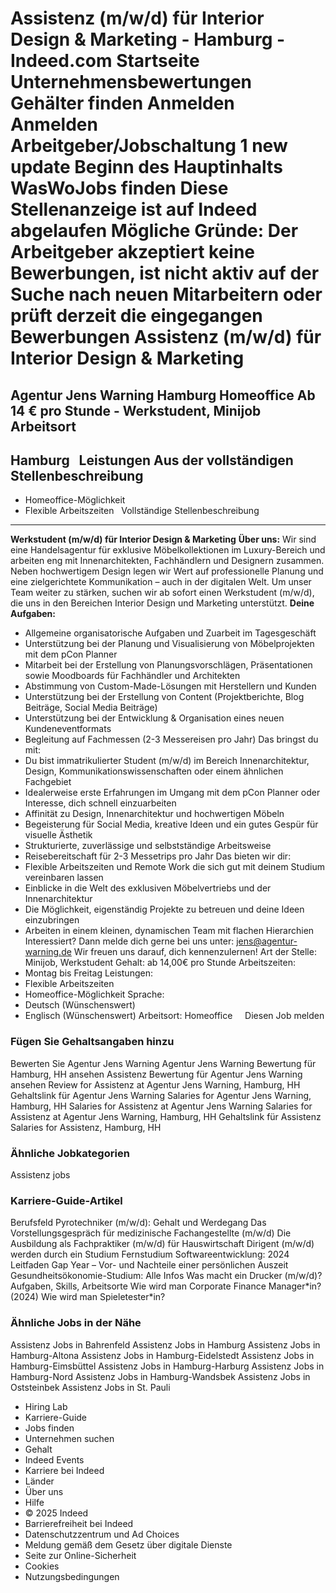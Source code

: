 Assistenz (m/w/d) für Interior Design & Marketing - Hamburg - Indeed.com
Startseite
Unternehmensbewertungen
Gehälter finden
Anmelden
Anmelden
Arbeitgeber/Jobschaltung
1 new update
Beginn des Hauptinhalts
WasWoJobs finden
Diese Stellenanzeige ist auf Indeed abgelaufen
Mögliche Gründe: Der Arbeitgeber akzeptiert keine Bewerbungen, ist nicht aktiv auf der Suche nach neuen Mitarbeitern oder prüft derzeit die eingegangen Bewerbungen
Assistenz (m/w/d) für Interior Design & Marketing
=================================================
Agentur Jens Warning
Hamburg
Homeoffice
Ab 14 € pro Stunde - Werkstudent, Minijob
Arbeitsort
----------
Hamburg
&nbsp;
Leistungen Aus der vollständigen Stellenbeschreibung
----------------------------------------------------
* Homeoffice-Möglichkeit
* Flexible Arbeitszeiten
&nbsp;
Vollständige Stellenbeschreibung
--------------------------------
**Werkstudent (m/w/d) für Interior Design & Marketing**
**Über uns:**
Wir sind eine Handelsagentur für exklusive Möbelkollektionen im Luxury-Bereich und arbeiten eng mit Innenarchitekten, Fachhändlern und Designern zusammen. Neben hochwertigem Design legen wir Wert auf professionelle Planung und eine zielgerichtete Kommunikation – auch in der digitalen Welt.
Um unser Team weiter zu stärken, suchen wir ab sofort einen Werkstudent (m/w/d), die uns in den Bereichen Interior Design und Marketing unterstützt.
**Deine Aufgaben:**
* Allgemeine organisatorische Aufgaben und Zuarbeit im Tagesgeschäft
* Unterstützung bei der Planung und Visualisierung von Möbelprojekten mit dem pCon Planner
* Mitarbeit bei der Erstellung von Planungsvorschlägen, Präsentationen sowie Moodboards für Fachhändler und Architekten
* Abstimmung von Custom-Made-Lösungen mit Herstellern und Kunden
* Unterstützung bei der Erstellung von Content (Projektberichte, Blog Beiträge, Social Media Beiträge)
* Unterstützung bei der Entwicklung & Organisation eines neuen Kundeneventformats
* Begleitung auf Fachmessen (2-3 Messereisen pro Jahr)
Das bringst du mit:
* Du bist immatrikulierter Student (m/w/d) im Bereich Innenarchitektur, Design, Kommunikationswissenschaften oder einem ähnlichen Fachgebiet
* Idealerweise erste Erfahrungen im Umgang mit dem pCon Planner oder Interesse, dich schnell einzuarbeiten
* Affinität zu Design, Innenarchitektur und hochwertigen Möbeln
* Begeisterung für Social Media, kreative Ideen und ein gutes Gespür für visuelle Ästhetik
* Strukturierte, zuverlässige und selbstständige Arbeitsweise
* Reisebereitschaft für 2-3 Messetrips pro Jahr
Das bieten wir dir:
* Flexible Arbeitszeiten und Remote Work die sich gut mit deinem Studium vereinbaren lassen
* Einblicke in die Welt des exklusiven Möbelvertriebs und der Innenarchitektur
* Die Möglichkeit, eigenständig Projekte zu betreuen und deine Ideen einzubringen
* Arbeiten in einem kleinen, dynamischen Team mit flachen Hierarchien
Interessiert?
Dann melde dich gerne bei uns unter:
jens@agentur-warning.de
Wir freuen uns darauf, dich kennenzulernen!
Art der Stelle: Minijob, Werkstudent
Gehalt: ab 14,00€ pro Stunde
Arbeitszeiten:
* Montag bis Freitag
Leistungen:
* Flexible Arbeitszeiten
* Homeoffice-Möglichkeit
Sprache:
* Deutsch (Wünschenswert)
* Englisch (Wünschenswert)
Arbeitsort: Homeoffice
&nbsp;
&nbsp;
Diesen Job melden
### Fügen Sie Gehaltsangaben hinzu
Bewerten Sie Agentur Jens Warning
Agentur Jens Warning Bewertung für Hamburg, HH ansehen
Assistenz Bewertung für Agentur Jens Warning ansehen
Review for Assistenz at Agentur Jens Warning, Hamburg, HH
Gehaltslink für Agentur Jens Warning
Salaries for Agentur Jens Warning, Hamburg, HH
Salaries for Assistenz at Agentur Jens Warning
Salaries for Assistenz at Agentur Jens Warning, Hamburg, HH
Gehaltslink für Assistenz
Salaries for Assistenz, Hamburg, HH
### Ähnliche Jobkategorien
Assistenz jobs
### Karriere-Guide-Artikel
Berufsfeld Pyrotechniker (m/w/d): Gehalt und Werdegang
Das Vorstellungsgespräch für medizinische Fachangestellte (m/w/d)
Die Ausbildung als Fachpraktiker (m/w/d) für Hauswirtschaft
Dirigent (m/w/d) werden durch ein Studium
Fernstudium Softwareentwicklung: 2024 Leitfaden
Gap Year – Vor- und Nachteile einer persönlichen Auszeit
Gesundheitsökonomie-Studium: Alle Infos
Was macht ein Drucker (m/w/d)? Aufgaben, Skills, Arbeitsorte
Wie wird man Corporate Finance Manager\*in? (2024)
Wie wird man Spieletester\*in?
### Ähnliche Jobs in der Nähe
Assistenz Jobs in Bahrenfeld
Assistenz Jobs in Hamburg
Assistenz Jobs in Hamburg-Altona
Assistenz Jobs in Hamburg-Eidelstedt
Assistenz Jobs in Hamburg-Eimsbüttel
Assistenz Jobs in Hamburg-Harburg
Assistenz Jobs in Hamburg-Nord
Assistenz Jobs in Hamburg-Wandsbek
Assistenz Jobs in Oststeinbek
Assistenz Jobs in St. Pauli
* Hiring Lab
* Karriere-Guide
* Jobs finden
* Unternehmen suchen
* Gehalt
* Indeed Events
* Karriere bei Indeed
* Länder
* Über uns
* Hilfe
* © 2025 Indeed
* Barrierefreiheit bei Indeed
* Datenschutzzentrum und Ad Choices
* Meldung gemäß dem Gesetz über digitale Dienste
* Seite zur Online-Sicherheit
* Cookies
* Nutzungsbedingungen